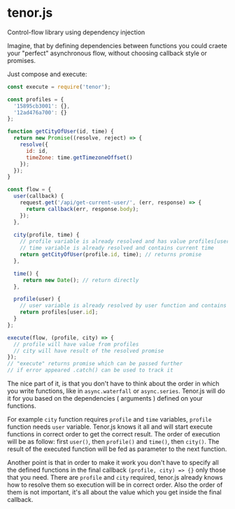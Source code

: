 # tenor.js
Control-flow library using dependency injection 

Imagine, that by defining dependencies between functions you could craete your "perfect" asynchronous flow, without choosing callback style or promises.

Just compose and execute:

```javascript
const execute = require('tenor');

const profiles = {
  '15895cb3001': {},
  '12ad476a700': {}
};

function getCityOfUser(id, time) {
  return new Promise((resolve, reject) => {
    resolve({
      id: id,
      timeZone: time.getTimezoneOffset()
    });
  });
}

const flow = {
  user(callback) {
    request.get('/api/get-current-user/', (err, response) => {
      return callback(err, response.body);
    });
  },
  
  city(profile, time) {
    // profile variable is already resolved and has value profiles[user.id]
    // time variable is already resolved and contains current time
    return getCityOfUser(profile.id, time); // returns promise
  },

  time() {
     return new Date(); // return directly
  },

  profile(user) {
    // user variable is already resolved by user function and contains response from server
    return profiles[user.id];
  }
};

execute(flow, (profile, city) => {
  // profile will have value from profiles
  // city will have result of the resolved promise
});
// "execute" returns promise which can be passed further
// if error appeared .catch() can be used to track it
```

The nice part of it, is that you don't have to think about the order in which you write functions, like in `async.waterfall` or `async.series`. Tenor.js will do it for you based on the dependencies ( arguments ) defined on your functions.

For example `city` function requires `profile` and `time` variables, `profile` function needs `user` variable. Tenor.js knows it all and will start execute functions in correct order to get the correct result. The order of execution will be as follow: first `user()`, then `profile()` and `time()`, then `city()`. The result of the executed function will be fed as parameter to the next function.

Another point is that in order to make it work you don't have to specify all the defined functions in the final callback `(profile, city) => {}` only those that you need. There are `profile` and `city` required, tenor.js already knows how to resolve them so execution will be in correct order. Also the order of them is not important, it's all about the value which you get inside the final callback.

